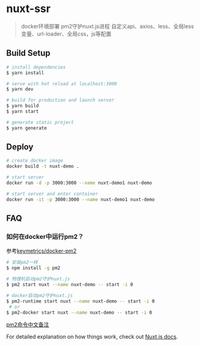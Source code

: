 # nuxt-ssr

> docker环境部署
> pm2守护nuxt.js进程
> 自定义api、axios、less、全局less变量、url-loader、全局css，js等配置

## Build Setup

```bash
# install dependencies
$ yarn install

# serve with hot reload at localhost:3000
$ yarn dev

# build for production and launch server
$ yarn build
$ yarn start

# generate static project
$ yarn generate
```
## Deploy
```bash
# create docker image
docker build -t nuxt-demo .

# start server
docker run -d -p 3000:3000 --name nuxt-demo1 nuxt-demo

# start server and enter container
docker run -it -p 3000:3000 --name nuxt-demo1 nuxt-demo
```
## FAQ
### 如何在docker中运行pm2？
参考[keymetrics/docker-pm2](https://github.com/keymetrics/docker-pm2)
~~~bash
# 安装pm2一样
$ npm install -g pm2

# 物理机启动pm2守护nuxt.js
$ pm2 start nuxt --name nuxt-demo -- start -i 0

# docker启动pm2守护nuxt.js
$ pm2-runtime start nuxt --name nuxt-demo -- start -i 0
 # or
$ pm2-docker start nuxt --name nuxt-demo -- start -i 0
~~~
[pm2命令中文备注](https://github.com/lirong098/record/blob/master/PM2.md)

For detailed explanation on how things work, check out [Nuxt.js docs](https://nuxtjs.org).
